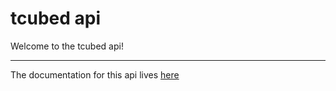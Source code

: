 # tcubed api
Welcome to the tcubed api!

---

The documentation for this api lives [here](https://github.com/jack-davidson/tcubed-api/tree/master/doc)
